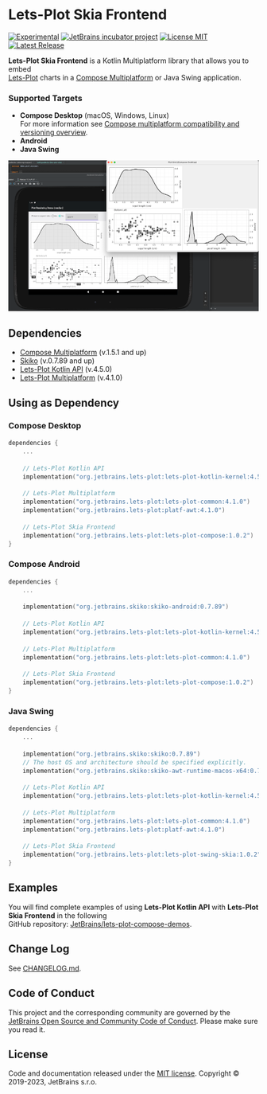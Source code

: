 # Lets-Plot Skia Frontend

[![Experimental](https://kotl.in/badges/experimental.svg)](https://kotlinlang.org/docs/components-stability.html)
[![JetBrains incubator project](https://jb.gg/badges/incubator.svg)](https://confluence.jetbrains.com/display/ALL/JetBrains+on+GitHub)
[![License MIT](https://img.shields.io/badge/License-MIT-yellow.svg)](https://raw.githubusercontent.com/JetBrains/lets-plot-skia/master/LICENSE)
[![Latest Release](https://img.shields.io/github/v/release/JetBrains/lets-plot-skia)](https://github.com/JetBrains/lets-plot-skia/releases/latest)

**Lets-Plot Skia Frontend** is a Kotlin Multiplatform library that allows you to embed \
[Lets-Plot](https://github.com/JetBrains/lets-plot) charts in a [Compose Multiplatform](https://github.com/JetBrains/compose-multiplatform) or Java Swing application.

### Supported Targets
- **Compose Desktop** (macOS, Windows, Linux)\
  For more information see [Compose multiplatform compatibility and versioning overview](https://github.com/JetBrains/compose-multiplatform/blob/master/VERSIONING.md). 
- **Android**
- **Java Swing**

![Splash](img-2.png)

## Dependencies

- [Compose Multiplatform](https://github.com/JetBrains/compose-multiplatform) (v.1.5.1 and up)
- [Skiko](https://github.com/JetBrains/skiko) (v.0.7.89 and up)
- [Lets-Plot Kotlin API](https://github.com/JetBrains/lets-plot-kotlin) (v.4.5.0)
- [Lets-Plot Multiplatform](https://github.com/JetBrains/lets-plot) (v.4.1.0)

## Using as Dependency

### Compose Desktop

```kotlin
dependencies {
    ...

    // Lets-Plot Kotlin API 
    implementation("org.jetbrains.lets-plot:lets-plot-kotlin-kernel:4.5.0")

    // Lets-Plot Multiplatform 
    implementation("org.jetbrains.lets-plot:lets-plot-common:4.1.0")
    implementation("org.jetbrains.lets-plot:platf-awt:4.1.0")

    // Lets-Plot Skia Frontend
    implementation("org.jetbrains.lets-plot:lets-plot-compose:1.0.2")
}
```

### Compose Android

```kotlin
dependencies {
    ...

    implementation("org.jetbrains.skiko:skiko-android:0.7.89")

    // Lets-Plot Kotlin API 
    implementation("org.jetbrains.lets-plot:lets-plot-kotlin-kernel:4.5.0")

    // Lets-Plot Multiplatform 
    implementation("org.jetbrains.lets-plot:lets-plot-common:4.1.0")

    // Lets-Plot Skia Frontend
    implementation("org.jetbrains.lets-plot:lets-plot-compose:1.0.2")
}
```

### Java Swing

```kotlin
dependencies {
    ...

    implementation("org.jetbrains.skiko:skiko:0.7.89")
    // The host OS and architecture should be specified explicitly.
    implementation("org.jetbrains.skiko:skiko-awt-runtime-macos-x64:0.7.89")

    // Lets-Plot Kotlin API 
    implementation("org.jetbrains.lets-plot:lets-plot-kotlin-kernel:4.5.0")

    // Lets-Plot Multiplatform 
    implementation("org.jetbrains.lets-plot:lets-plot-common:4.1.0")
    implementation("org.jetbrains.lets-plot:platf-awt:4.1.0")

    // Lets-Plot Skia Frontend
    implementation("org.jetbrains.lets-plot:lets-plot-swing-skia:1.0.2")
}
```

## Examples

You will find complete examples of using **Lets-Plot Kotlin API** with **Lets-Plot Skia Frontend** in the following\
GitHub repository: [JetBrains/lets-plot-compose-demos](https://github.com/JetBrains/lets-plot-compose-demos).

## Change Log

See [CHANGELOG.md](https://github.com/JetBrains/lets-plot-skia/blob/master/CHANGELOG.md).

## Code of Conduct

This project and the corresponding community are governed by the
[JetBrains Open Source and Community Code of Conduct](https://confluence.jetbrains.com/display/ALL/JetBrains+Open+Source+and+Community+Code+of+Conduct).
Please make sure you read it.

## License

Code and documentation released under
the [MIT license](https://github.com/JetBrains/lets-plot-skia/blob/master/LICENSE).
Copyright © 2019-2023, JetBrains s.r.o.
